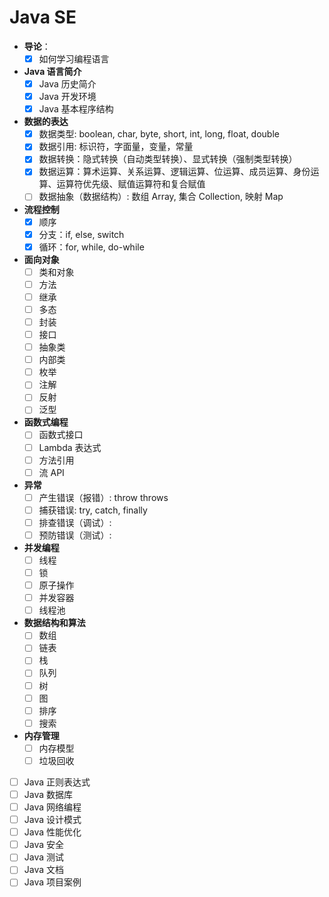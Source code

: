 # Java SE

- **导论**：
  - [x] 如何学习编程语言
- **Java 语言简介**
  - [x] Java 历史简介
  - [x] Java 开发环境
  - [x] Java 基本程序结构
- **数据的表达**
  - [x] 数据类型: boolean, char, byte, short, int, long, float, double
  - [x] 数据引用: 标识符，字面量，变量，常量
  - [x] 数据转换：隐式转换（自动类型转换）、显式转换（强制类型转换）
  - [x] 数据运算：算术运算、关系运算、逻辑运算、位运算、成员运算、身份运算、运算符优先级、赋值运算符和复合赋值
  - [ ] 数据抽象（数据结构）: 数组 Array, 集合 Collection, 映射 Map
- **流程控制**
  - [x] 顺序
  - [x] 分支：if, else, switch
  - [x] 循环：for, while, do-while
- **面向对象**
  - [ ] 类和对象
  - [ ] 方法
  - [ ] 继承
  - [ ] 多态
  - [ ] 封装
  - [ ] 接口
  - [ ] 抽象类
  - [ ] 内部类
  - [ ] 枚举
  - [ ] 注解
  - [ ] 反射
  - [ ] 泛型
- **函数式编程**
  - [ ] 函数式接口
  - [ ] Lambda 表达式
  - [ ] 方法引用
  - [ ] 流 API
- **异常**
  - [ ] 产生错误（报错）: throw throws
  - [ ] 捕获错误: try, catch, finally
  - [ ] 排查错误（调试）:
  - [ ] 预防错误（测试）:
- **并发编程**
  - [ ] 线程
  - [ ] 锁
  - [ ] 原子操作
  - [ ] 并发容器
  - [ ] 线程池
- **数据结构和算法**
  - [ ] 数组
  - [ ] 链表
  - [ ] 栈
  - [ ] 队列
  - [ ] 树
  - [ ] 图
  - [ ] 排序
  - [ ] 搜索
- **内存管理**
  - [ ] 内存模型
  - [ ] 垃圾回收
- [ ] Java 正则表达式
- [ ] Java 数据库
- [ ] Java 网络编程
- [ ] Java 设计模式
- [ ] Java 性能优化
- [ ] Java 安全
- [ ] Java 测试
- [ ] Java 文档
- [ ] Java 项目案例
